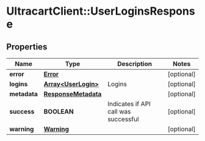 # UltracartClient::UserLoginsResponse

## Properties
Name | Type | Description | Notes
------------ | ------------- | ------------- | -------------
**error** | [**Error**](Error.md) |  | [optional] 
**logins** | [**Array&lt;UserLogin&gt;**](UserLogin.md) | Logins | [optional] 
**metadata** | [**ResponseMetadata**](ResponseMetadata.md) |  | [optional] 
**success** | **BOOLEAN** | Indicates if API call was successful | [optional] 
**warning** | [**Warning**](Warning.md) |  | [optional] 


